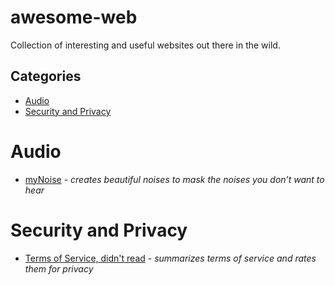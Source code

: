# awesome-web
Collection of interesting and useful websites out there in the wild.

## Categories
* [Audio](#audio)
* [Security and Privacy](#security-and-privacy)


# Audio
* [myNoise](mynoise.net) - _creates beautiful noises to mask the noises you don’t want to hear_

# Security and Privacy
* [Terms of Service, didn't read](https://tosdr.org) - _summarizes terms of service and rates them for privacy_
